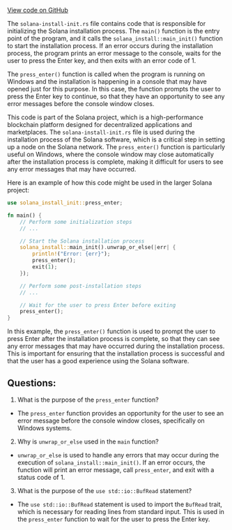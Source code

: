 [View code on GitHub](https://github.com/solana-labs/solana/blob/master/install/src/bin/solana-install-init.rs)

The `solana-install-init.rs` file contains code that is responsible for initializing the Solana installation process. The `main()` function is the entry point of the program, and it calls the `solana_install::main_init()` function to start the installation process. If an error occurs during the installation process, the program prints an error message to the console, waits for the user to press the Enter key, and then exits with an error code of 1.

The `press_enter()` function is called when the program is running on Windows and the installation is happening in a console that may have opened just for this purpose. In this case, the function prompts the user to press the Enter key to continue, so that they have an opportunity to see any error messages before the console window closes.

This code is part of the Solana project, which is a high-performance blockchain platform designed for decentralized applications and marketplaces. The `solana-install-init.rs` file is used during the installation process of the Solana software, which is a critical step in setting up a node on the Solana network. The `press_enter()` function is particularly useful on Windows, where the console window may close automatically after the installation process is complete, making it difficult for users to see any error messages that may have occurred.

Here is an example of how this code might be used in the larger Solana project:

```rust
use solana_install_init::press_enter;

fn main() {
    // Perform some initialization steps
    // ...

    // Start the Solana installation process
    solana_install::main_init().unwrap_or_else(|err| {
        println!("Error: {err}");
        press_enter();
        exit(1);
    });

    // Perform some post-installation steps
    // ...

    // Wait for the user to press Enter before exiting
    press_enter();
}
```

In this example, the `press_enter()` function is used to prompt the user to press Enter after the installation process is complete, so that they can see any error messages that may have occurred during the installation process. This is important for ensuring that the installation process is successful and that the user has a good experience using the Solana software.
## Questions: 
 1. What is the purpose of the `press_enter` function?
- The `press_enter` function provides an opportunity for the user to see an error message before the console window closes, specifically on Windows systems.

2. Why is `unwrap_or_else` used in the `main` function?
- `unwrap_or_else` is used to handle any errors that may occur during the execution of `solana_install::main_init()`. If an error occurs, the function will print an error message, call `press_enter`, and exit with a status code of 1.

3. What is the purpose of the `use std::io::BufRead` statement?
- The `use std::io::BufRead` statement is used to import the `BufRead` trait, which is necessary for reading lines from standard input. This is used in the `press_enter` function to wait for the user to press the Enter key.